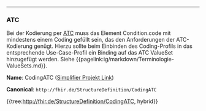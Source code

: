 ----
### ATC

Bei der Kodierung per [ATC](https://www.whocc.no/atc_ddd_index/) muss das Element Condition.code mit mindestens einem Coding gefüllt sein, das den Anforderungen der ATC-Kodierung genügt. Hierzu sollte beim Einbinden des Coding-Profils in das entsprechende Use-Case-Profil ein Binding auf das ATC ValueSet hinzugefügt werden. Siehe {{pagelink:ig/markdown/Terminologie-ValueSets.md}}.

**Name**: CodingATC ([Simplifier Projekt Link](https://simplifier.net/resolve?canonical=http://fhir.de/StructureDefinition/CodingATC&scope=de.basisprofil.r4@1.5.3))

**Canonical**: `http://fhir.de/StructureDefinition/CodingATC`

{{tree:http://fhir.de/StructureDefinition/CodingATC, hybrid}}